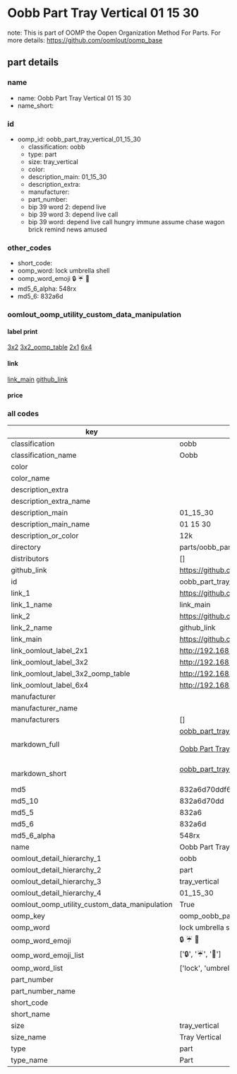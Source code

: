 # Oobb Part Tray Vertical 01 15 30  

note: This is part of OOMP the Oopen Organization Method For Parts. For more details: https://github.com/oomlout/oomp_base

##  part details





### name
* name: Oobb Part Tray Vertical 01 15 30
* name_short: 
### id
* oomp_id: oobb_part_tray_vertical_01_15_30
  * classification: oobb
  * type: part
  * size: tray_vertical
  * color: 
  * description_main: 01_15_30
  * description_extra: 
  * manufacturer: 
  * part_number: 
  * bip 39 word 2: depend live
  * bip 39 word 3: depend live call
  * bip 39 word: depend live call hungry immune assume chase wagon brick remind news amused

### other_codes
* short_code: 
* oomp_word: lock umbrella shell
* oomp_word_emoji :lock: :umbrella: :shell:
* md5_6_alpha: 548rx
* md5_6: 832a6d






### oomlout_oomp_utility_custom_data_manipulation
#### label print
[3x2](http://192.168.1.245:1112/?label=oomp%20548rx)
[3x2_oomp_table](http://192.168.1.107:1112/?label=oomp%20548rx)
[2x1](http://192.168.1.242:1112/?label=oomp%20548rx)
[6x4](http://192.168.1.55:1112/?label=oomp%20548rx)    

#### link

[link_main](https://github.com/oomlout/oomlout_oomp_current_version_messy/tree/main/parts/oobb_part_tray_vertical_01_15_30) [github_link](https://github.com/oomlout/oomlout_oomp_part_src/tree/main/parts/oobb_part_tray_vertical_01_15_30)                             

#### price







### all codes 
| key | value |  
| --- | --- |  
| classification | oobb |  
| classification_name | Oobb |  
| color |  |  
| color_name |  |  
| description_extra |  |  
| description_extra_name |  |  
| description_main | 01_15_30 |  
| description_main_name | 01 15 30 |  
| description_or_color | 12k |  
| directory | parts/oobb_part_tray_vertical_01_15_30 |  
| distributors | [] |  
| github_link | https://github.com/oomlout/oomlout_oomp_part_src/tree/main/parts/oobb_part_tray_vertical_01_15_30 |  
| id | oobb_part_tray_vertical_01_15_30 |  
| link_1 | https://github.com/oomlout/oomlout_oomp_current_version_messy/tree/main/parts/oobb_part_tray_vertical_01_15_30 |  
| link_1_name | link_main |  
| link_2 | https://github.com/oomlout/oomlout_oomp_part_src/tree/main/parts/oobb_part_tray_vertical_01_15_30 |  
| link_2_name | github_link |  
| link_main | https://github.com/oomlout/oomlout_oomp_current_version_messy/tree/main/parts/oobb_part_tray_vertical_01_15_30 |  
| link_oomlout_label_2x1 | http://192.168.1.242:1112/?label=oomp%20548rx |  
| link_oomlout_label_3x2 | http://192.168.1.245:1112/?label=oomp%20548rx |  
| link_oomlout_label_3x2_oomp_table | http://192.168.1.107:1112/?label=oomp%20548rx |  
| link_oomlout_label_6x4 | http://192.168.1.55:1112/?label=oomp%20548rx |  
| manufacturer |  |  
| manufacturer_name |  |  
| manufacturers | [] |  
| markdown_full | [oobb_part_tray_vertical_01_15_30](https://github.com/oomlout/oomlout_oomp_current_version_messy/tree/main/parts/oobb_part_tray_vertical_01_15_30)<br>[](https://github.com/oomlout/oomlout_oomp_current_version_messy/tree/main/parts/oobb_part_tray_vertical_01_15_30)<br>[Oobb Part Tray Vertical 01 15 30](https://github.com/oomlout/oomlout_oomp_current_version_messy/tree/main/parts/oobb_part_tray_vertical_01_15_30)<br><br> |  
| markdown_short | [oobb_part_tray_vertical_01_15_30](https://github.com/oomlout/oomlout_oomp_current_version_messy/tree/main/parts/oobb_part_tray_vertical_01_15_30)<br><br> |  
| md5 | 832a6d70ddf644d437b8d6f440e0a9d7 |  
| md5_10 | 832a6d70dd |  
| md5_5 | 832a6 |  
| md5_6 | 832a6d |  
| md5_6_alpha | 548rx |  
| name | Oobb Part Tray Vertical 01 15 30 |  
| oomlout_detail_hierarchy_1 | oobb |  
| oomlout_detail_hierarchy_2 | part |  
| oomlout_detail_hierarchy_3 | tray_vertical |  
| oomlout_detail_hierarchy_4 | 01_15_30 |  
| oomlout_oomp_utility_custom_data_manipulation | True |  
| oomp_key | oomp_oobb_part_tray_vertical_01_15_30 |  
| oomp_word | lock umbrella shell |  
| oomp_word_emoji | :lock: :umbrella: :shell: |  
| oomp_word_emoji_list | [':lock:', ':umbrella:', ':shell:'] |  
| oomp_word_list | ['lock', 'umbrella', 'shell'] |  
| part_number |  |  
| part_number_name |  |  
| short_code |  |  
| short_name |  |  
| size | tray_vertical |  
| size_name | Tray Vertical |  
| type | part |  
| type_name | Part |  
